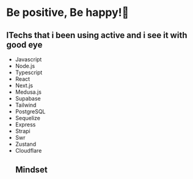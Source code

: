 
<h1 align="start">Be positive, Be happy!🌱</h1>

<h2>lTechs that i been using active and i see it with good eye </h2>
<ul >
<li>Javascript</li>
<li>Node.js</li>
<li>Typescript</li>
<li>React</li>
<li>Next.js</li>
<li>Medusa.js</li>
<li>Supabase</li>
<li>Tailwind</li>
<li>PostgreSQL</li>
<li>Sequelize</li>
<li>Express</li>
<li>Strapi</li>
<li>Swr</li>
<li>Zustand</li>
<li>Cloudflare</li>

<h2>Mindset</h2>











</div>
